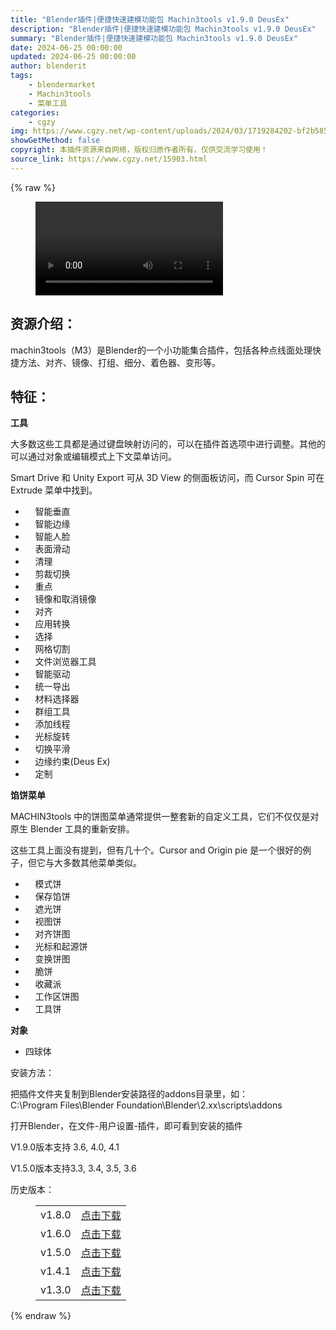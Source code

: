 ```yaml
---
title: "Blender插件|便捷快速建模功能包 Machin3tools v1.9.0 DeusEx"
description: "Blender插件|便捷快速建模功能包 Machin3tools v1.9.0 DeusEx"
summary: "Blender插件|便捷快速建模功能包 Machin3tools v1.9.0 DeusEx"
date: 2024-06-25 00:00:00
updated: 2024-06-25 00:00:00
author: blenderit
tags: 
    - blendermarket
    - Machin3tools
    - 菜单工具
categories:
    - cgzy
img: https://www.cgzy.net/wp-content/uploads/2024/03/1719284202-bf2b585aaeb7a04.webp
showGetMethod: false
copyright: 本插件资源来自网络，版权归原作者所有，仅供交流学习使用！
source_link: https://www.cgzy.net/15903.html
---
```


{% raw %}
<figure class="wp-block-video aligncenter"><video controls src="https://cloud.video.taobao.com//play/u/705956171/p/1/e/6/t/1/331296215909.mp4"></video></figure><div class="wp-block-pandastudio-title"><div class="title_style_01"><h2 id="h2-0">资源介绍：</h2></div></div><p class="is-style-text-indent-2em">machin3tools（M3）是Blender的一个小功能集合插件，包括各种点线面处理快捷方法、对齐、镜像、打组、细分、着色器、变形等。</p><div class="wp-block-pandastudio-title"><div class="title_style_01"><h2 id="h2-1">特征：</h2></div></div><p><strong>工具</strong></p><p>大多数这些工具都是通过键盘映射访问的，可以在插件首选项中进行调整。其他的可以通过对象或编辑模式上下文菜单访问。</p><p>Smart Drive 和 Unity Export 可从 3D View 的侧面板访问，而 Cursor Spin 可在 Extrude 菜单中找到。</p><ul>
<li>    智能垂直</li>



<li>    智能边缘</li>



<li>    智能人脸</li>



<li>    表面滑动</li>



<li>    清理</li>



<li>    剪裁切换</li>



<li>    重点</li>



<li>    镜像和取消镜像</li>



<li>    对齐</li>



<li>    应用转换</li>



<li>    选择</li>



<li>    网格切割</li>



<li>    文件浏览器工具</li>



<li>    智能驱动</li>



<li>    统一导出</li>



<li>    材料选择器</li>



<li>    群组工具</li>



<li>    添加线程</li>



<li>    光标旋转</li>



<li>    切换平滑</li>



<li>    边缘约束(Deus Ex)</li>



<li>    定制</li>
</ul><p><strong>馅饼菜单</strong></p><p>MACHIN3tools 中的饼图菜单通常提供一整套新的自定义工具，它们不仅仅是对原生 Blender 工具的重新安排。</p><p>这些工具上面没有提到，但有几十个。Cursor and Origin pie 是一个很好的例子，但它与大多数其他菜单类似。</p><ul>
<li>    模式饼</li>



<li>    保存馅饼</li>



<li>    遮光饼</li>



<li>    视图饼</li>



<li>    对齐饼图</li>



<li>    光标和起源饼</li>



<li>    变换饼图</li>



<li>    脆饼</li>



<li>    收藏派</li>



<li>    工作区饼图</li>



<li>    工具饼</li>
</ul><p><strong>对象</strong></p><ul>
<li>四球体</li>
</ul><div class="wp-block-pandastudio-title"><div class="title_style_01"><p>安装方法：</p></div></div><p>把插件文件夹复制到Blender安装路径的addons目录里，如：<br>C:\Program Files\Blender Foundation\Blender\2.xx\scripts\addons</p><p>打开Blender，在文件-用户设置-插件，即可看到安装的插件</p><div class="wp-block-pandastudio-tips"><div class="tip success "><p>V1.9.0版本支持 3.6, 4.0, 4.1</p>
<p>V1.5.0版本支持3.3, 3.4, 3.5, 3.6</p>
</div></div><div class="wp-block-pandastudio-title"><div class="title_style_01"><p>历史版本：</p></div></div><figure class="wp-block-table has-medium-font-size"><table><tbody><tr><td>v1.8.0</td><td><a href="https://www.cgzy.net/go?_=a516d39574aHR0cHM6Ly9wYW4uYmFpZHUuY29tL3MvMWxJRDgySS0zT2VOVURZRmg3UzlITlE%2FcHdkPW85NHY%3D" target="_blank">点击下载</a></td></tr><tr><td>v1.6.0</td><td><a href="https://www.cgzy.net/go?_=71441452b6aHR0cHM6Ly9wYW4uYmFpZHUuY29tL3MvMThDdUlCSmpjdE83R3U4bm5YNU1vUVE%2FcHdkPWVsd2U%3D" target="_blank">点击下载</a></td></tr><tr><td>v1.5.0</td><td><a href="https://www.cgzy.net/go?_=b7c496e4ffaHR0cHM6Ly9wYW4uYmFpZHUuY29tL3MvMThsWnBzUzd3c0Etekl3RzM3MnJTUnc%2FcHdkPWhnd2U%3D" target="_blank">点击下载</a></td></tr><tr><td>v1.4.1</td><td><a href="https://www.cgzy.net/go?_=4dbef5bc66aHR0cHM6Ly9wYW4uYmFpZHUuY29tL3MvMWdOblo3dXdIdU1tYkdkbGRUckZtaGc%2FcHdkPWtrdTY%3D" target="_blank">点击下载</a></td></tr><tr><td>v1.3.0</td><td><a href="https://www.cgzy.net/go?_=4837ac3f94aHR0cHM6Ly9wYW4uYmFpZHUuY29tL3MvMWRFUkJ1SmZmTVItT3NqSGN1X09BOXc%2FcHdkPXYxa3I%3D" target="_blank">点击下载</a></td></tr></tbody></table></figure>
<div style="display: none">cgzy</div>
{% endraw %}